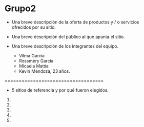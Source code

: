 # Grupo2 

- Una breve descripción de la oferta de productos y / o servicios ofrecidos por su
sitio.

- Una breve descripción del público al que apunta el sitio.

- Una breve descripción de los integrantes del equipo.
    - Vilma Garcia
    - Rossmery Garcia
    - Micaela Mattia
    - Kevin Mendoza, 23 años.

===================================

- 5 sitios de referencia y por qué fueron elegidos.
1. 
2. 
3. 
4. 
5. 